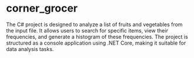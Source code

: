 # corner_grocer
The C# project is designed to analyze a list of fruits and vegetables from the input file. It allows users to search for specific items, view their frequencies, and generate a histogram of these frequencies. The project is structured as a console application using .NET Core, making it suitable for data analysis tasks.
